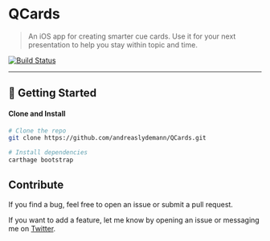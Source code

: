 # QCards

> An iOS app for creating smarter cue cards. Use it for your next presentation to help you stay within topic and time.

[![Build Status](https://travis-ci.com/andreaslydemann/QCards.svg?branch=master)](https://travis-ci.com/andreaslydemann/QCards)

---

## 🚀 Getting Started

#### Clone and Install

```bash
# Clone the repo
git clone https://github.com/andreaslydemann/QCards.git

# Install dependencies
carthage bootstrap
```

## Contribute

If you find a bug, feel free to open an issue or submit a pull request.

If you want to add a feature, let me know by opening an issue or messaging me on [Twitter](https://twitter.com/andreaslydemann).
